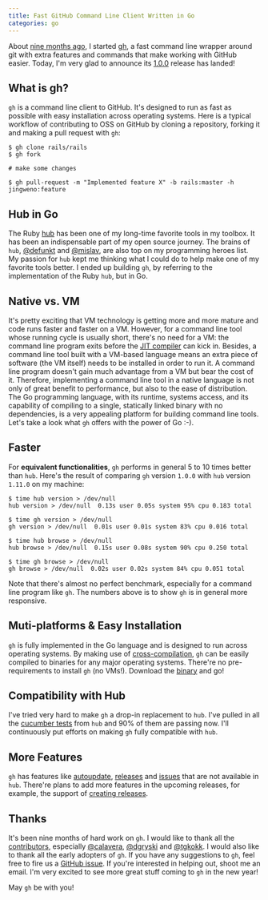 ```yaml
---
title: Fast GitHub Command Line Client Written in Go
categories: go
---
```


About [nine months ago](https://github.com/jingweno/gh/commit/d5615fcb6f9c983fbf5d1297700a26531ddf1173), I started [gh](https://github.com/jingweno/gh),
a fast command line wrapper around git with extra features and commands that make working with GitHub easier.
Today, I'm very glad to announce its [1.0.0](https://github.com/jingweno/gh/releases/tag/v1.0.0) release has landed!

## What is gh?

`gh` is a command line client to GitHub.
It's designed to run as fast as possible with easy installation across operating systems.
Here is a typical workflow of contributing to OSS on GitHub by cloning a repository, forking it and making a pull request with `gh`:

```
$ gh clone rails/rails
$ gh fork

# make some changes

$ gh pull-request -m "Implemented feature X" -b rails:master -h jingweno:feature
```

## Hub in Go

The Ruby [hub](https://github.com/github/hub) has been one of my long-time favorite tools in my toolbox.
It has been an indispensable part of my open source journey.
The brains of `hub`, [@defunkt](https://github.com/defunkt) and [@mislav](https://github.com/mislav), are also top on my programming heroes list.
My passion for `hub` kept me thinking what I could do to help make one of my favorite tools better.
I ended up building `gh`, by referring to the implementation of the Ruby `hub`, but in Go.

## Native vs. VM

It's pretty exciting that VM technology is getting more and more mature and code runs faster and faster on a VM.
However, for a command line tool whose running cycle is usually short, there's no need for a VM:
the command line program exits before the [JIT compiler](http://en.wikipedia.org/wiki/Just-in-time_compilation) can kick in.
Besides, a command line tool built with a VM-based language means an extra piece of software (the VM itself) needs to be installed in order to run it.
A command line program doesn't gain much advantage from a VM but bear the cost of it.
Therefore, implementing a command line tool in a native language is not only of great benefit to performance, but also to the ease of distribution.
The Go programming language, with its runtime, systems access, and its capability of compiling to a single, statically linked binary with no
dependencies, is a very appealing platform for building command line tools. Let's take a look what `gh` offers with the power of Go :-).

## Faster

For **equivalent functionalities**, `gh` performs in general 5 to 10 times better than `hub`.
Here's the result of comparing `gh` version `1.0.0` with `hub` version `1.11.0` on my machine:

```
$ time hub version > /dev/null
hub version > /dev/null  0.13s user 0.05s system 95% cpu 0.183 total

$ time gh version > /dev/null
gh version > /dev/null  0.01s user 0.01s system 83% cpu 0.016 total

$ time hub browse > /dev/null
hub browse > /dev/null  0.15s user 0.08s system 90% cpu 0.250 total

$ time gh browse > /dev/null
gh browse > /dev/null  0.02s user 0.02s system 84% cpu 0.051 total
```

Note that there's almost no perfect benchmark, especially for a command line program like `gh`.
The numbers above is to show `gh` is in general more responsive.

## Muti-platforms & Easy Installation

`gh` is fully implemented in the Go language and is designed to run across operating systems.
By making use of [cross-compilation](http://dave.cheney.net/2012/09/08/an-introduction-to-cross-compilation-with-go),
`gh` can be easily compiled to binaries for any major operating systems.
There're no pre-requirements to install `gh` (no VMs!). Download the [binary](https://github.com/jingweno/gh/releases) and go!

## Compatibility with Hub

I've tried very hard to make `gh` a drop-in replacement to `hub`.
I've pulled in all the [cucumber tests](https://github.com/jingweno/gh/tree/master/features) from `hub` and 90% of them are passing now.
I'll continuously put efforts on making `gh` fully compatible with `hub`.

## More Features

`gh` has features like [autoupdate](https://github.com/jingweno/gh#autoupdate), [releases](https://github.com/jingweno/gh#gh-release-beta) and [issues](https://github.com/jingweno/gh#gh-issues-beta) that are not available in `hub`.
There're plans to add more features in the upcoming releases, for example, the support of [creating releases](https://github.com/jingweno/gh/pull/129).

## Thanks

It's been nine months of hard work on `gh`.
I would like to thank all the [contributors](https://github.com/jingweno/gh/graphs/contributors),
especially [@calavera](https://github.com/calavera), [@dgryski](https://github.com/dgryski) and [@tgkokk](https://github.com/tgkokk).
I would also like to thank all the early adopters of `gh`.
If you have any suggestions to `gh`,
feel free to fire us a [GitHub issue](https://github.com/jingweno/gh/issues?state=open).
If you're interested in helping out, shoot me an email.
I'm very excited to see more great stuff coming to `gh` in the new year!

May `gh` be with you!
